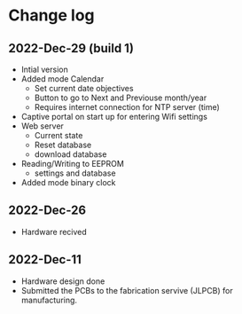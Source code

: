 # Change log

## 2022-Dec-29 (build 1)

- Intial version
- Added mode Calendar
  - Set current date objectives
  - Button to go to Next and Previouse month/year
  - Requires internet connection for NTP server (time)
- Captive portal on start up for entering Wifi settings
- Web server
  - Current state
  - Reset database
  - download database
- Reading/Writing to EEPROM
  - settings and database
- Added mode binary clock

## 2022-Dec-26

- Hardware recived

## 2022-Dec-11

- Hardware design done
- Submitted the PCBs to the fabrication servive (JLPCB) for manufacturing.